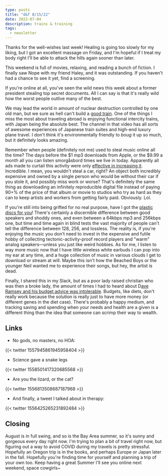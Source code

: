 ```yaml
---
type: posts
title: "d&f 8/15/22"
date: 2022-07-04
description: trains & training
tags:
  - newsletter
---
```


Thanks for the well-wishes last week! Healing is going too slowly for my liking, but I got an excellent massage on Friday, and I'm hopeful if I treat my body right I'll be able to attack the hills again sooner than later. 

This weekend is full of movies, relaxing, and reading a bunch of fiction. I finally saw Nope with my friend Haley, and it was outstanding. If you haven't had a chance to see it yet, find a screening.

If you're online at all, you've seen the wild news this week about a former president stealing top secret documents. All I can say is that it's really wild how the worst people outlive many of the best.

We may lead the world in amount of nuclear destruction controlled by one old man, but we sure as hell can't build a [good train](https://www.youtube.com/watch?v=nm5hl2xl-). One of the things I miss the most about traveling abroad is enjoying functional intercity trains, with Japan being the absolute best. The channel in that video has all sorts of awesome experiences of Japanese train suites and high-end luxury plane travel. I don't think it's environmentally friendly to _boug_ it up so much, but it definitely looks amazing.

Remember when people (definitely not me) used to steal music online all the time? The days before the $1 mp3 downloads from Apple, or the $9.99 a month all you can listen smorgåsbord times we live in today. Apparently all ads made to curtail this activity were only [effective in increasing it](https://www.vice.com/en/article/93aan8/widely-mocked-anti-piracy-ads-made-people-pirate-more-study-finds). Incredible. I mean, you wouldn't steal a car, right? An object both incredibly expensive and owned by a single person who would be without their car if you stole it, and possibly miss work or worse? That's definitely the same thing as downloading an infinitely reproducible digital file instead of paying 90+% of the price of that album or movie to studios who try as hard as they can to keep artists and workers from getting fairly paid. Obviously. Lol.

If you're still into being grifted for no real purpose, have I got the [plastic discs for you](https://www.washingtonpost.com/music/2022/08/05/mofi-records-analog-digital-scandal/)! There's certainly a discernible difference between good speakers and shoddy ones, and even between a 64kbps mp3 and 256kbps one, but time and time again in blind tests the vast majority of people can't tell the difference between 128, 256, and lossless. The reality is, if you're enjoying the music you don't need to invest in the expensive and futile hobby of collecting tectonic-activity-proof record players and "warm" analog speakers—unless you just like weird hobbies. As for me, I listen to way more music now that I have little wireless white earbuds I can pop into my ear at any time, and a huge collection of music in various clouds I get to download or stream at will. Maybe this isn't how the Beached Boys or the younger Neil wanted me to experience their songs, but hey, the artist is dead.

Finally, I shared this in my Slack, but as a poor lady raised christian who was then a broke lady, the amount of times I had to heard about D[ave Ramsey and his budget advice was intolerable](https://annehelen.substack.com/p/budget-culture-and-the-dave-ramseyfication). Budgets, like diets, don't really work because the solution is really just to have more money (or different genes in the diet case). There's probably a happy medium, and tracking saving and spending when your needs and health are a given is a different thing than the idea that someone can scrimp their way to wealth.

## Links

- No gods, no masters, no HOA:

{{< twitter 1557945861945958404 >}}

- Science gave a snake legs

{{< twitter 1558501417320685568 >}}

- Are you the lizard, or the cat?

{{< twitter 1556813508687187968 >}}

- And finally, a tweet I talked about in therapy:

{{< twitter 1556425265231892484 >}}

## Closing

August is in full swing, and so is the Bay Area summer, so it's sunny and gorgeous every day right now. I'm trying to plan a bit of travel right now, but figuring out a way to avoid COVID during my travels is pretty stressful. Hopefully an Oregon trip is in the books, and perhaps Europe or Japan later in the fall. Hopefully you're finding time for yourself and planning a trip of your own too. Keep having a great Summer I'll see you online next weekend, space cowgirls~